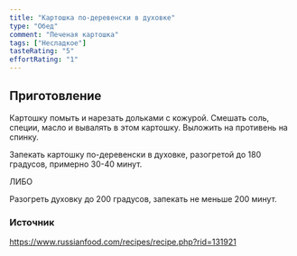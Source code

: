 ```yaml
---
title: "Картошка по-деревенски в духовке"
type: "Обед"
comment: "Печеная картошка"
tags: ["Несладкое"]
tasteRating: "5"
effortRating: "1"
---
```


## Приготовление

Картошку помыть и нарезать дольками с кожурой. Смешать соль, специи, масло и вывалять в этом картошку. 
Выложить на противень на спинку.

Запекать картошку по-деревенски в духовке, разогретой до 180 градусов, примерно 30-40 минут.

ЛИБО

Разогреть духовку до 200 градусов, запекать не меньше 200 минут.

### Источник

https://www.russianfood.com/recipes/recipe.php?rid=131921
